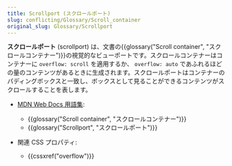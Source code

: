 ```yaml
---
title: Scrollport (スクロールポート)
slug: conflicting/Glossary/Scroll_container
original_slug: Glossary/Scrollport
---
```


**スクロールポート** (scrollport) は、文書の{{glossary("Scroll container", "スクロールコンテナー")}}の視覚的なビューポートです。スクロールコンテナーはコンテナーに `overflow: scroll` を適用するか、 `overflow: auto` であふれるほどの量のコンテンツがあるときに生成されます。スクロールポートはコンテナーのパディングボックスと一致し、ボックスとして見ることができるコンテンツがスクロールすることを表します。

- [MDN Web Docs 用語集](/ja/docs/Glossary):

  - {{glossary("Scroll container", "スクロールコンテナー")}}
  - {{glossary("Scrollport", "スクロールポート")}}

- 関連 CSS プロパティ:

  - {{cssxref("overflow")}}
